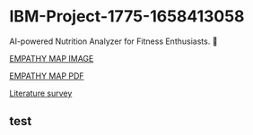 # IBM-Project-1775-1658413058

AI-powered Nutrition Analyzer for Fitness Enthusiasts. :running:


[EMPATHY MAP IMAGE ](https://github.com/IBM-EPBL/IBM-Project-1775-1658413058/blob/main/Empathy%20map.png)


[EMPATHY MAP PDF ](https://github.com/IBM-EPBL/IBM-Project-1775-1658413058/blob/main/Empathy%20map.pdf)

[Literature survey](https://github.com/IBM-EPBL/IBM-Project-1775-1658413058/blob/main/Literature%20Survey.pdf)

## test
